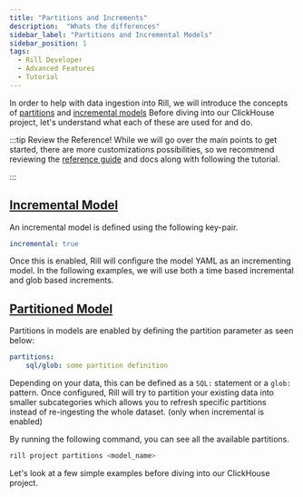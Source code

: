 ```yaml
---
title: "Partitions and Increments"
description:  "Whats the differences"
sidebar_label: "Partitions and Incremental Models"
sidebar_position: 1
tags:
  - Rill Developer
  - Advanced Features
  - Tutorial
---
```

In order to help with data ingestion into Rill, we will introduce the concepts of [partitions](https://docs.rilldata.com/build/incremental-models/#what-are-partitions) and [incremental models](https://docs.rilldata.com/build/incremental-models/#what-is-an-incremental-model) Before diving into our ClickHouse project, let's understand what each of these are used for and do.


:::tip Review the Reference! 
While we will go over the main points to get started, there are more customizations possibilities, so we recommend reviewing the [reference guide](https://docs.rilldata.com/reference/project-files/advanced-models) and docs along with following the tutorial.

:::
## [Incremental Model](https://docs.rilldata.com/build/advanced-models/incremental-models)

An incremental model is defined using the following key-pair.

```yaml
incremental: true
```

Once this is enabled, Rill will configure the model YAML as an incrementing model. 
In the following examples, we will use both a time based incremental and glob based increments. 

## [Partitioned Model](https://docs.rilldata.com/build/advanced-models/partitions)


Partitions in models are enabled by defining the partition parameter as seen below:

```yaml
partitions:
    sql/glob: some partition definition
```

Depending on your data, this can be defined as a `SQL:` statement or a `glob:` pattern. Once configured, Rill will try to partition your existing data into smaller subcategories which allows you to refresh specific partitions instead of re-ingesting the whole dataset. (only when incremental is enabled)

By running the following command, you can see all the available partitions.
```bash
rill project partitions <model_name>
```

Let's look at a few simple examples before diving into our ClickHouse project.

